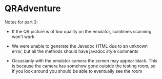 # QRAdventure
Notes for part 3:


  * If the QR picture is of low quality on the emulator, somtimes scanning won't work
  
  * We were unable to generate the Javadoc HTML due to an unknown error, but all the methods should have javadoc style comments

*   Occasianly with the emulator camera the screen may appear black. This is because the camera has somehow gone outside the testing room, so if you look around you should be able to eventually see the room
